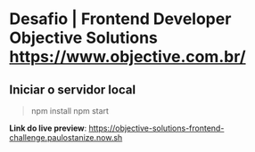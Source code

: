 # Desafio | Frontend Developer Objective Solutions https://www.objective.com.br/

## Iniciar o servidor local

> npm install
> npm start

**Link do live preview**: https://objective-solutions-frontend-challenge.paulostanize.now.sh